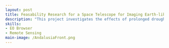 ```yaml
---
layout: post
title: Feasability Research for a Space Telescope for Imaging Earth-like Exoplanets in the Mid-infrared. (2023)
description: "This project investigates the effects of prolonged droughts on water reservoirs in Andalucia, Spain, using remote sensing data. By analyzing satellite imagery from Sentinel-2, it tracks changes in water surface area and vegetation health over the past five years. The goal is to identify trends in water scarcity and environmental degradation and provide actionable insights to help prevent a looming water crisis in the region. The project combines spatial analysis with policy recommendations to raise awareness and encourage faster government response." 
skills: 
- EO Browser
- Remote Sensing
main-image: /AndalusiaFront.png
---
```

